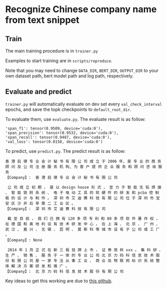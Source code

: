 # Recognize Chinese company name from text snippet 

## Train
The main training procedure is in `trainer.py`

Examples to start training are in `scripts/reproduce`.

Note that you may need to change `DATA_DIR`, `BERT_DIR`, `OUTPUT_DIR` to your own
dataset path, bert model path and log path, respectively.

## Evaluate and predict
`trainer.py` will automatically evaluate on dev set every `val_check_interval` epochs,
and save the topk checkpoints to `default_root_dir`.

To evaluate them, use `evaluate.py`. The evaluate result is as follow:
```
'span_f1': tensor(0.9509, device='cuda:0'),
'span_precision': tensor(0.9532, device='cuda:0'),
'span_recall': tensor(0.9487, device='cuda:0'),
'val_loss': tensor(0.0158, device='cuda:0')
```

To predict, use `predict.py`. The predict result is as follow:
```
香 港 启 德 专 业 会 计 秘 书 有 限 公 司 成 立 于 2006 年, 是 专 业 的 商 务 顾 问 及 公 司 注 册 服 务 机 构, 为 客 户 提 供 企 业 服 务 和 顾 问 咨 询 服 务
【Company】:  香 港 启 德 专 业 会 计 秘 书 有 限 公 司

 公 司 成 立 初 期 ， 是 以 design house 形 式 ， 至 力 于 智 能 无 铅 焊 接 、 智 能 锁 附 系 统 、 电 子 电 动 工 具 的 软 硬 件 的 研 发 和 pcba 控 制 板 的 设 计 与 制 作 。 深 圳 市 艾 迪 赛 科 技 有 限 公 司 位 于 深 圳 市 宝 安 区 沙 井 后 亭 第 二 工 业 区 。
【Company】:  深 圳 市 艾 迪 赛 科 技 有 限 公 司

 截 至 目 前 ， 我 们 已 拥 有 120 多 项 专 利 和 80 多 项 软 件 著 作 权 ， 在 德 国 和 奥 地 利 设 有 技 术 研 发 中 心 ， 在 上 海 、 北 京 、 广 州 、 武 汉 、 嘉 兴 、 无 锡 、 昆 明 、 莫 斯 科 等 城 市 设 有 子 公 司 或 工 厂 。
【Company】: None

 2014 年 1 月 正 式 在 新 三 板 挂 牌 上 市 ， 证 券 简 称 xxx 。 集 科 研 、 生 产 、 销 售 、 服 务 于 一 体 的 专 业 公 司 北 京 力 码 科 信 息 技 术 股 份 有 限 公 司 是 一 家 专 注 从 事 工 业 、 商 业 及 物 联 网 标 识 系 统 整 体 解 决 方 案 研 发 和 推 广 。
【Company】:  北 京 力 码 科 信 息 技 术 股 份 有 限 公 司
```

Key ideas to get this working are due to [this github](https://github.com/ShannonAI/mrc-for-flat-nested-ner).
